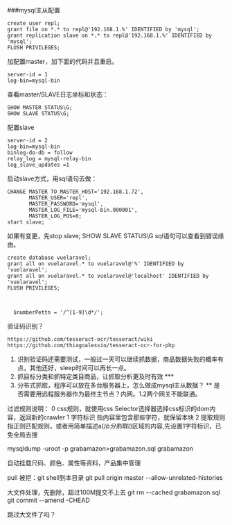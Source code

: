 ###mysql主从配置

    create user repl;
    grant file on *.* to repl@'192.168.1.%' IDENTIFIED by 'mysql';
    grant replication slave on *.* to repl@'192.168.1.%' IDENTIFIED by 'mysql';
    FLUSH PRIVILEGES;

加配置master，加下面的代码并且重启。
   
    server-id = 1
    log-bin=mysql-bin

查看master/SLAVE日志坐标和状态：

    SHOW MASTER STATUS\G;
    SHOW SLAVE STATUS\G;

配置slave

    server-id = 2
    log-bin=mysql-bin
    binlog-do-db = follow
    relay_log = mysql-relay-bin
    log_slave_updates =1
    
启动slave方式，用sql语句去做：

    CHANGE MASTER TO MASTER_HOST='192.168.1.72',
           MASTER_USER='repl',
           MASTER_PASSWORD='mysql',
           MASTER_LOG_FILE='mysql-bin.000001',
           MASTER_LOG_POS=0;
    start slave;
    
如果有变更，先stop slave;
SHOW SLAVE STATUS\G sql语句可以查看到错误缘由。

    create database vuelaravel;
    grant all on vuelaravel.* to vuelaravel@'%' IDENTIFIED by 'vuelaravel';
    grant all on vuelaravel.* to vuelaravel@'localhost' IDENTIFIED by 'vuelaravel';
    FLUSH PRIVILEGES;



      $numberPettn = '/^[1-9]\d*/';


验证码识别？

    https://github.com/tesseract-ocr/tesseract/wiki
    https://github.com/thiagoalessio/tesseract-ocr-for-php


1. 识别验证码还需要测试，一般过一天可以继续抓数据，商品数据失败的概率有点，其他还好，sleep时间可以再长一点。
2. 抓目标分类和抓特定类目商品，让抓取分析更及时有效 ***
3. 分布式抓取，程序可以放在多台服务器上，怎么做成mysql主从数据？ **
  是否需要用远程服务器作为最终主节点？内网。1.2两个网关不能联通。
  
过滤规则说明：
0 css规则，就使用css Selector选择器选择css标识的dom内容，返回新的crawler
1  字符标识  指内容里包含那些字符，就保留本块
2  提取规则 指正则匹配规则，或者用简单描述a(*)b分割取(*)区域的内容,先设置1字符标识，已免全局去搜


mysqldump -uroot -p grabamazon>grabamazon.sql
grabamazon

自动挂载尺码、颜色、属性等资料，产品集中管理

pull 被拒：git shell到本目录
git pull origin master --allow-unrelated-histories

大文件处理，先删除，超过100M提交不上去
git rm --cached grabamazon.sql
git commit --amend -CHEAD

跳过大文件了吗？
